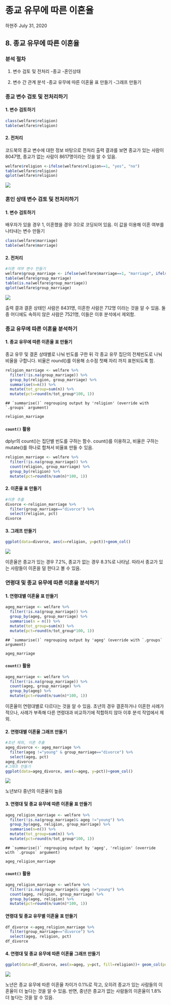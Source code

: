 종교 유무에 따른 이혼율
================
하현주
July 31, 2020

## 8\. 종교 유무에 따른 이혼율

### 분석 절차

1.  변수 검토 및 전처리 -종교 -혼인상태

2.  변수 간 관계 분석 -종교 유무에 따른 이혼율 표 만들기 -그래프 만들기

### 종교 변수 검토 및 전처리하기

#### 1\. 변수 검토하기

``` r
class(welfare$religion)
table(welfare$religion)
```

#### 2\. 전처리

코드북의 종교 변수에 대한 정보 바탕으로 전처리 출력 결과를 보면 종교가 있는 사람이 8047명, 종교가 없는 사람이
8617명이라는 것을 알 수 있음.

``` r
welfare$religion <-ifelse(welfare$religion==1, "yes", "no")
table(welfare$religion)
qplot(welfare$religion)
```

![](welfare08--2-_files/figure-gfm/unnamed-chunk-3-1.png)<!-- -->

### 혼인 상태 변수 검토 및 전처리하기

#### 1\. 변수 검토하기

배우자가 있을 경우 1, 이혼했을 경우 3으로 코딩되어 있음. 이 값을 이용해 이혼 여부를 나타내는 변수 만들기

``` r
class(welfare$marriage)
table(welfare$marriage)
```

#### 2\. 전처리

``` r
#이혼 여부 변수 만들기
welfare$group_marriage <- ifelse(welfare$marriage==1, "marriage", ifelse(welfare$marriage==3, "divorce", NA))
table(welfare$group_marriage)
table(is.na(welfare$group_marriage))
qplot(welfare$group_marriage)
```

![](welfare08--2-_files/figure-gfm/unnamed-chunk-5-1.png)<!-- -->

출력 결과 결혼 상태인 사람은 8431명, 이혼한 사람은 712명 이라는 것을 알 수 있음. 둘 중 어디에도 속하지 않은 사람은
7521명, 이들은 이후 분석에서 제외함.

### 종교 유무에 따른 이혼율 분석하기

#### 1\. 종교 유무에 따른 이혼율 표 만들기

종교 유무 및 결혼 상태별로 나눠 빈도를 구한 뒤 각 종교 유무 집단의 전체빈도로 나눠 비율을 구합니다. 비율은 round()를
이용해 소수점 첫째 자리 까지 표현되도록 함.

``` r
religion_marriage <- welfare %>% 
  filter(!is.na(group_marriage)) %>% 
  group_by(religion, group_marriage) %>% 
  summarise(n=n()) %>% 
  mutate(tot_group=sum(n)) %>% 
  mutate(pct=round(n/tot_group*100, 1))
```

    ## `summarise()` regrouping output by 'religion' (override with `.groups` argument)

``` r
religion_marriage
```

#### `count()` 활용

dplyr의 count()는 집단별 빈도를 구하는 함수. count()를 이용하고, 비율은 구하는 mutate()를 하나로 합쳐서
비율표 만들 수 있음.

``` r
religion_marriage <- welfare %>% 
  filter(!is.na(group_marriage)) %>% 
  count(religion, group_marriage) %>% 
  group_by(religion) %>%  
  mutate(pct=round(n/sum(n)*100, 1))
```

#### 2\. 이혼율 표 만들기

``` r
#이혼 추출
divorce <-religion_marriage %>% 
  filter(group_marriage=="divorce") %>% 
  select(religion, pct)
divorce
```

#### 3\. 그래프 만들기

``` r
ggplot(data=divorce, aes(x=religion, y=pct))+geom_col()
```

![](welfare08--2-_files/figure-gfm/unnamed-chunk-9-1.png)<!-- -->

이혼율은 종교가 있는 경우 7.2%, 종교가 없는 경우 8.3%로 나타남. 따라서 종교가 있는 사람들이 이혼을 덜 한다고 볼 수
있음.

### 연령대 및 종교 유무에 따른 이혼율 분석하기

#### 1\. 연령대별 이혼율 표 만들기

``` r
ageg_marriage <- welfare %>% 
  filter(!is.na(group_marriage)) %>% 
  group_by(ageg, group_marriage) %>% 
  summarise(n = n()) %>% 
  mutate(tot_group=sum(n)) %>%
  mutate(pct=round(n/tot_group*100, 1))
```

    ## `summarise()` regrouping output by 'ageg' (override with `.groups` argument)

``` r
ageg_marriage
```

#### `count()` 활용

``` r
ageg_marriage <- welfare %>% 
  filter(!is.na(group_marriage)) %>% 
  count(ageg, group_marriage) %>% 
  group_by(ageg) %>% 
  mutate(pct=round(n/sum(n)*100, 1))
```

이혼율이 연령대별로 다르다는 것을 알 수 있음. 초년의 경우 결혼하거나 이혼한 사례가 적으나, 사례가 부족해 다른 연령대과
비교하기에 적합하지 않아 이후 분석 작업에서 제외.

#### 2\. 연령대별 이혼율 그래프 만들기

``` r
#초년 제외, 이혼 추출
ageg_divorce <- ageg_marriage %>% 
  filter(ageg !="young" & group_marriage=="divorce") %>% 
  select(ageg, pct)
ageg_divorce
#그래프 만들기
ggplot(data=ageg_divorce, aes(x=ageg, y=pct))+geom_col()
```

![](welfare08--2-_files/figure-gfm/unnamed-chunk-12-1.png)<!-- -->

노년보다 중년의 이혼율이 높음

#### 3\. 연령대 및 종교 유무에 따른 이혼율 표 만들기

``` r
ageg_religion_marriage <- welfare %>% 
  filter(!is.na(group_marriage)& ageg !="young") %>% 
  group_by(ageg, religion, group_marriage) %>% 
  summarise(n=n()) %>% 
  mutate(tot_group=sum(n)) %>% 
  mutate(pct=round(n/tot_group*100, 1))
```

    ## `summarise()` regrouping output by 'ageg', 'religion' (override with `.groups` argument)

``` r
ageg_religion_marriage
```

#### `count()` 활용

``` r
ageg_religion_marriage <- welfare %>% 
  filter(!is.na(group_marriage)& ageg !="young") %>% 
  count(ageg, religion, group_marriage) %>% 
  group_by(ageg, religion) %>% 
  mutate(pct=round(n/sum(n)*100, 1))
```

#### 연령대 및 종교 유무별 이혼율 표 만들기

``` r
df_divorce <-ageg_religion_marriage %>% 
  filter(group_marriage=="divorce") %>% 
  select(ageg, religion, pct)
df_divorce
```

#### 4\. 연령대 및 종교 유무에 따른 이혼율 그래프 만들기

``` r
ggplot(data=df_divorce, aes(x=ageg, y=pct, fill=religion))+ geom_col(position="dodge")
```

![](welfare08--2-_files/figure-gfm/unnamed-chunk-16-1.png)<!-- -->

노년은 종교 유무에 따른 이혼율 차이가 0.1%로 작고, 오히려 종교가 있는 사람들의 이혼율이 더 높다는 것을 알 수 있음.
반면, 중년은 종교가 없는 사람들의 이혼율이 1.8% 더 높다는 것을 알 수 있음.
